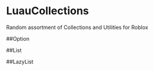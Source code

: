 # LuauCollections
Random assortment of Collections and Utilities for Roblox

##Option

##List

##LazyList
